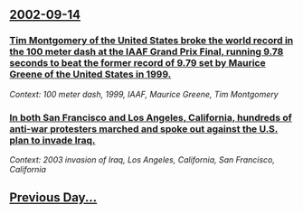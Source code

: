 ## [2002-09-14](/news/2002/09/14/index.md)

### [Tim Montgomery of the United States broke the world record in the 100 meter dash at the IAAF Grand Prix Final, running 9.78 seconds to beat the former record of 9.79 set by Maurice Greene of the United States in 1999.](/news/2002/09/14/tim-montgomery-of-the-united-states-broke-the-world-record-in-the-100-meter-dash-at-the-iaaf-grand-prix-final-running-9-78-seconds-to-beat.md)
_Context: 100 meter dash, 1999, IAAF, Maurice Greene, Tim Montgomery_

### [ In both San Francisco and Los Angeles, California, hundreds of anti-war protesters marched and spoke out against the U.S. plan to invade Iraq.](/news/2002/09/14/in-both-san-francisco-and-los-angeles-california-hundreds-of-anti-war-protesters-marched-and-spoke-out-against-the-u-s-plan-to-invade-ir.md)
_Context: 2003 invasion of Iraq, Los Angeles, California, San Francisco, California_

## [Previous Day...](/news/2002/09/13/index.md)

